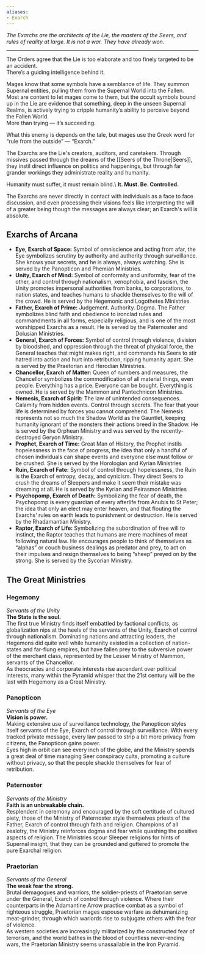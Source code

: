 ```yaml
---
aliases:
- Exarch
---
```


_The Exarchs are the architects of the Lie, the masters of the Seers, and rules of reality at large. It is not a war. They have already won._

---

The Orders agree that the Lie is too elaborate and too finely targeted to be an accident.\
There’s a guiding intelligence behind it.

Mages know that some symbols have a semblance of life. They summon Supernal entities, pulling them from the Supernal World into the Fallen.\
Most are content to let mages come to them, but the occult symbols bound up in the Lie are evidence that something, deep in the unseen Supernal Realms, is actively trying to cripple humanity’s ability to perceive beyond the Fallen World.\
More than trying — it’s succeeding.

What this enemy is depends on the tale, but mages use the Greek word for “rule from the outside” — “Exarch.”

The Exarchs are the Lie's creators, auditors, and caretakers. Through missives passed through the dreams of the [[Seers of the Throne|Seers]], they instil direct influence on politics and happenings, but through far grander workings they administrate reality and humanity.

Humanity must suffer, it must remain blind.\ 
**It. Must. Be. Controlled.**

The Exarchs are never directly in contact with individuals as a face to face discussion, and even processing their visions feels like interpreting the will of a greater being though the messages are always clear; an Exarch's will is absolute.

## Exarchs of Arcana

- **Eye, Exarch of Space:** Symbol of omniscience and acting from afar, the Eye symbolizes scrutiny by authority and authority through surveillance. She knows your secrets, and he is always, always watching. She is served by the Panopticon and Phemian Ministries.
- **Unity, Exarch of Mind:** Symbol of conformity and uniformity, fear of the other, and control through nationalism, xenophobia, and fascism, the Unity promotes impersonal authorities from banks, to corporations, to nation states, and teaches humans to shackle themselves to the will of the crowd. He is served by the Hegemonic and Logothetes Ministries.
- **Father, Exarch of Prime:** Judgement. Authority. Dogma. The Father symbolizes blind faith and obedience to ironclad rules and commandments in all forms, especially religious, and is one of the most worshipped Exarchs as a result. He is served by the Paternoster and Dolusian Ministries.
- **General, Exarch of Forces:** Symbol of control through violence, division by bloodshed, and oppression through the threat of physical force, the General teaches that might makes right, and commands his Seers to stir hatred into action and hurt into retribution, ripping humanity apart. She is served by the Praetorian and Herodian Ministries.
- **Chancellor, Exarch of Matter:** Queen of numbers and measures, the Chancellor symbolizes the commodification of all material things, even people. Everything has a price. Everyone can be bought. Everything is owned. He is served by the Mammon and Pantechnicon Ministries.
- **Nemesis, Exarch of Spirit:** The law of unintended consequences. Calamity from hidden events. Control through secrets. The fear that your life is determined by forces you cannot comprehend. The Nemesis represents not so much the Shadow World as the Gauntlet, keeping humanity ignorant of the monsters their actions breed in the Shadow. He is served by the Orphean Ministry and was served by the recently-destroyed Geryon Ministry.
- **Prophet, Exarch of Time:** Great Man of History, the Prophet instils hopelessness in the face of progress, the idea that only a handful of chosen individuals can shape events and everyone else must follow or be crushed. She is served by the Horologian and Kyrian Ministries
- **Ruin, Exarch of Fate:** Symbol of control through hopelessness, the Ruin is the Exarch of entropy, decay, and cynicism. They direct Seers to crush the dreams of Sleepers and make it seem their mistake was dreaming at all. He is served by the Kyrian and Peirasmon Ministries
- **Psychopomp, Exarch of Death:** Symbolizing the fear of death, the Psychopomp is every guardian of every afterlife from Anubis to St Peter; the idea that only an elect may enter heaven, and that flouting the Exarchs’ rules on earth leads to punishment or destruction. He is served by the Rhadamantian Ministry.
- **Raptor, Exarch of Life:** Symbolizing the subordination of free will to instinct, the Raptor teaches that humans are mere machines of meat following natural law. He encourages people to think of themselves as “alphas” or couch business dealings as predator and prey, to act on their impulses and resign themselves to being “sheep” preyed on by the strong. She is served by the Sycorian Ministry.

## The Great Ministries

### Hegemony

_Servants of the Unity_\
**The State is the soul.**\
The first true Ministry finds itself embattled by factional conflicts, as globalization nips at the heels of the servants of the Unity, Exarch of control through nationalism. Dominating nations and attracting leaders, the Hegemons did quite well while humanity existed in a collection of nation-states and far-flung empires, but have fallen prey to the subversive power of the merchant class, represented by the Lesser Ministry of Mammon, servants of the Chancellor.\
As theocracies and corporate interests rise ascendant over political interests, many within the Pyramid whisper that the 21st century will be the last with Hegemony as a Great Ministry.

### Panopticon

_Servants of the Eye_\
**Vision is power.**\
Making extensive use of surveillance technology, the Panopticon styles itself servants of the Eye, Exarch of control through surveillance. With every tracked private message, every law passed to strip a bit more privacy from citizens, the Panopticon gains power.\
Eyes high in orbit can see every inch of the globe, and the Ministry spends a great deal of time managing Seer conspiracy cults, promoting a culture without privacy, so that the people shackle themselves for fear of retribution.

### Paternoster

_Servants of the Ministry_\
**Faith is an unbreakable chain.**\
Resplendent in ceremony and encouraged by the soft certitude of cultured piety, those of the Ministry of Paternoster style themselves priests of the Father, Exarch of control through faith and religion. Champions of all zealotry, the Ministry reinforces dogma and fear while quashing the positive aspects of religion. The Ministries scour Sleeper religions for hints of Supernal insight, that they can be grounded and guttered to promote the pure Exarchal religion.

### Praetorian

_Servants of the General_\
**The weak fear the strong.**\
Brutal demagogues and warriors, the soldier-priests of Praetorian serve under the General, Exarch of control through violence. Where their counterparts in the Adamantine Arrow practice combat as a symbol of righteous struggle, Praetorian mages espouse warfare as dehumanizing meat-grinder, through which warlords rise to subjugate others with the fear of violence.\
As western societies are increasingly militarized by the constructed fear of terrorism, and the world bathes in the blood of countless never-ending wars, the Praetorian Ministry seems unassailable in the Iron Pyramid.
